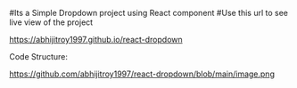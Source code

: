 #Its a Simple Dropdown project using React component
#Use this url to see live view of the project

https://abhijitroy1997.github.io/react-dropdown

Code Structure:

https://github.com/abhijitroy1997/react-dropdown/blob/main/image.png
